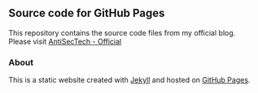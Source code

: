 ## Source code for GitHub Pages
This repository contains the source code files from my official blog.<br>
Please visit [AntiSecTech - Official](https://antisectech.github.io)<br>

### About
This is a static website created with [Jekyll](https://jekyllrb.com/) and hosted on [GitHub Pages](https://pages.github.com/).<br>


